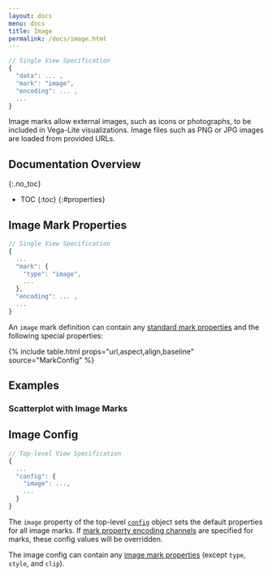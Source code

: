 ```yaml
---
layout: docs
menu: docs
title: Image
permalink: /docs/image.html
---
```


```js
// Single View Specification
{
  "data": ... ,
  "mark": "image",
  "encoding": ... ,
  ...
}
```

Image marks allow external images, such as icons or photographs, to be included in Vega-Lite visualizations. Image files such as PNG or JPG images are loaded from provided URLs.

<!-- prettier-ignore-start -->

## Documentation Overview

{:.no_toc}

- TOC {:toc}
  <!-- prettier-ignore-end -->
  {:#properties}

## Image Mark Properties

```js
// Single View Specification
{
  ...
  "mark": {
    "type": "image",
    ...
  },
  "encoding": ... ,
  ...
}
```

An `image` mark definition can contain any [standard mark properties](mark.html#mark-def) and the following special properties:

{% include table.html props="url,aspect,align,baseline" source="MarkConfig" %}

## Examples

### Scatterplot with Image Marks

<span class="vl-example" data-name="scatter_image"></span>

## Image Config

```js
// Top-level View Specification
{
  ...
  "config": {
    "image": ...,
    ...
  }
}
```

The `image` property of the top-level [`config`](config.html) object sets the default properties for all image marks. If [mark property encoding channels](encoding.html#mark-prop) are specified for marks, these config values will be overridden.

The image config can contain any [image mark properties](#properties) (except `type`, `style`, and `clip`).
